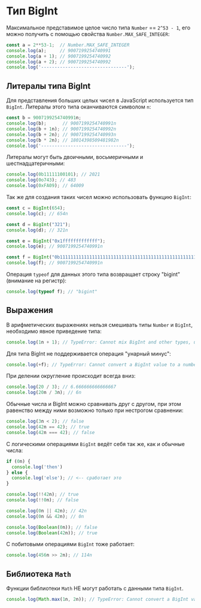 # Тип BigInt

Максимальное представимое целое число типа `Number` == `2^53 - 1`, его можно получить с помощью свойства `Number.MAX_SAFE_INTEGER`:

```js
const a = 2**53-1;  // Number.MAX_SAFE_INTEGER
console.log(a);     // 9007199254740991
console.log(a + 1); // 9007199254740992
console.log(a + 2); // 9007199254740992
console.log('--------------------------------');
```

## Литералы типа BigInt

Для представления больших целых чисел в JavaScript используется тип `BigInt`.  Литералы этого типа оканчиваются символом `n`:

```js
const b = 9007199254740991n;
console.log(b);      // 9007199254740991n
console.log(b + 1n); // 9007199254740992n
console.log(b + 2n); // 9007199254740993n
console.log(b * 2n); // 18014398509481982n
console.log('--------------------------------');
```

Литералы могут быть двоичными, восьмеричными и шестнадцатеричными:

```js
console.log(0b11111100101); // 2021
console.log(0o743); // 483
console.log(0xFA09); // 64009
```

Так же для создания таких чисел можно использовать функцию `BigInt`:

```js
const c = BigInt(654);
console.log(c); // 654n

const d = BigInt("321");
console.log(d); // 321n

const e = BigInt("0x1fffffffffffff");
console.log(e); // 9007199254740991n

const f = BigInt("0b11111111111111111111111111111111111111111111111111111");
console.log(f); // 9007199254740991n
```

Операция `typeof` для данных этого типа возвращает строку "bigint" (внимание на регистр):

```js
console.log(typeof f); // "bigint"
```

## Выражения

В арифметических выражениях нельзя смешивать типы `Number` и `BigInt`, необходимо явное приведение типа:

```js
console.log(1n + 1); // TypeError: Cannot mix BigInt and other types, use explicit conversions
```

Для типа BigInt не поддерживается операция "унарный минус":

```js
console.log(+f); // TypeError: Cannot convert a BigInt value to a number
```

При делении округление происходит всегда вниз:

```js
console.log(20 / 3); // 6.666666666666667
console.log(20n / 3n); // 6n
```

Обычные числа и BigInt можно сравнивать друг с другом, при этом равенство между ними возможно только при нестрогом сравнении:

```js
console.log(3n < 2); // false
console.log(42n == 42); // true
console.log(42n === 42); // false
```

С логическими операциями `BigInt` ведёт себя так же, как и обычные числа:

```js
if (0n) {
  console.log('then')
} else {
  console.log('else'); // <-- сработает это
}

console.log(!!42n); // true
console.log(!!0n); // false

console.log(0n || 42n); // 42n
console.log(0n && 42n); // 0n

console.log(Boolean(0n)); // false
console.log(Boolean(42n)); // true
```

С побитовыми операциями `BigInt` тоже работает:

```js
console.log(456n >> 2n); // 114n
```

## Библиотека `Math`

Функции библиотеки `Math` НЕ могут работать с данными типа `BigInt`.

```js
console.log(Math.max(1n, 2n)); // TypeError: Cannot convert a BigInt value to a number
```